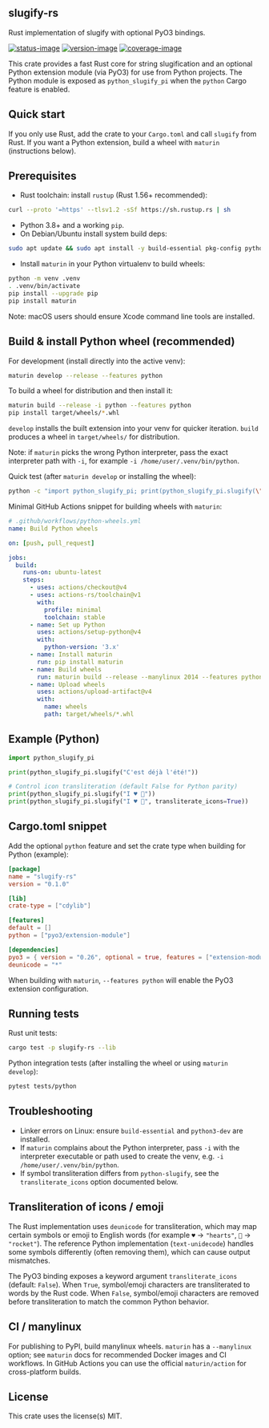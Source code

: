 ## slugify-rs

Rust implementation of slugify with optional PyO3 bindings.

[![status-image]][status-link]
[![version-image]][version-link]
[![coverage-image]][coverage-link]


This crate provides a fast Rust core for string slugification and an
optional Python extension module (via PyO3) for use from Python
projects. The Python module is exposed as `python_slugify_pi` when the
`python` Cargo feature is enabled.

## Quick start

If you only use Rust, add the crate to your `Cargo.toml` and call
`slugify` from Rust. If you want a Python extension, build a wheel with
`maturin` (instructions below).

## Prerequisites

- Rust toolchain: install `rustup` (Rust 1.56+ recommended):

```bash
curl --proto '=https' --tlsv1.2 -sSf https://sh.rustup.rs | sh
```

- Python 3.8+ and a working `pip`.
- On Debian/Ubuntu install system build deps:

```bash
sudo apt update && sudo apt install -y build-essential pkg-config python3-dev libssl-dev
```

- Install `maturin` in your Python virtualenv to build wheels:

```bash
python -m venv .venv
. .venv/bin/activate
pip install --upgrade pip
pip install maturin
```

Note: macOS users should ensure Xcode command line tools are installed.

## Build & install Python wheel (recommended)

For development (install directly into the active venv):

```bash
maturin develop --release --features python
```

To build a wheel for distribution and then install it:

```bash
maturin build --release -i python --features python
pip install target/wheels/*.whl
```

`develop` installs the built extension into your venv for quicker
iteration. `build` produces a wheel in `target/wheels/` for distribution.

Note: if `maturin` picks the wrong Python interpreter, pass the exact
interpreter path with `-i`, for example `-i /home/user/.venv/bin/python`.

Quick test (after `maturin develop` or installing the wheel):

```bash
python -c "import python_slugify_pi; print(python_slugify_pi.slugify(\"C'est déjà l'été!\"))"
```

Minimal GitHub Actions snippet for building wheels with `maturin`:

```yaml
# .github/workflows/python-wheels.yml
name: Build Python wheels

on: [push, pull_request]

jobs:
  build:
    runs-on: ubuntu-latest
    steps:
      - uses: actions/checkout@v4
      - uses: actions-rs/toolchain@v1
        with:
          profile: minimal
          toolchain: stable
      - name: Set up Python
        uses: actions/setup-python@v4
        with:
          python-version: '3.x'
      - name: Install maturin
        run: pip install maturin
      - name: Build wheels
        run: maturin build --release --manylinux 2014 --features python
      - name: Upload wheels
        uses: actions/upload-artifact@v4
        with:
          name: wheels
          path: target/wheels/*.whl
```

## Example (Python)

```python
import python_slugify_pi

print(python_slugify_pi.slugify("C'est déjà l'été!"))

# Control icon transliteration (default False for Python parity)
print(python_slugify_pi.slugify("I ♥ 🚀"))
print(python_slugify_pi.slugify("I ♥ 🚀", transliterate_icons=True))
```

## Cargo.toml snippet

Add the optional `python` feature and set the crate type when building
for Python (example):

```toml
[package]
name = "slugify-rs"
version = "0.1.0"

[lib]
crate-type = ["cdylib"]

[features]
default = []
python = ["pyo3/extension-module"]

[dependencies]
pyo3 = { version = "0.26", optional = true, features = ["extension-module"] }
deunicode = "*"
```

When building with `maturin`, `--features python` will enable the
PyO3 extension configuration.

## Running tests

Rust unit tests:

```bash
cargo test -p slugify-rs --lib
```

Python integration tests (after installing the wheel or using
`maturin develop`):

```bash
pytest tests/python
```

## Troubleshooting

- Linker errors on Linux: ensure `build-essential` and `python3-dev` are
  installed.
- If `maturin` complains about the Python interpreter, pass `-i` with
  the interpreter executable or path used to create the venv, e.g.
  `-i /home/user/.venv/bin/python`.
- If symbol transliteration differs from `python-slugify`, see the
  `transliterate_icons` option documented below.

## Transliteration of icons / emoji

The Rust implementation uses `deunicode` for transliteration, which may
map certain symbols or emoji to English words (for example `♥` ->
`"hearts"`, `🚀` -> `"rocket"`). The reference Python implementation
(`text-unidecode`) handles some symbols differently (often removing
them), which can cause output mismatches.

The PyO3 binding exposes a keyword argument `transliterate_icons`
(default: `False`). When `True`, symbol/emoji characters are
transliterated to words by the Rust code. When `False`, symbol/emoji
characters are removed before transliteration to match the common
Python behavior.

## CI / manylinux

For publishing to PyPI, build manylinux wheels. `maturin` has a
`--manylinux` option; see `maturin` docs for recommended Docker images
and CI workflows. In GitHub Actions you can use the official
`maturin/action` for cross-platform builds.

## License

This crate uses the license(s) MIT.

[status-image]: https://github.com/gmaOCR/slugify-rs/actions/workflows/ci.yml/badge.svg
[status-link]: https://github.com/gmaOCR/slugify-rs/actions/workflows/ci.yml
[version-image]: https://img.shields.io/pypi/v/slugify-rs.svg
[version-link]: https://pypi.python.org/pypi/slugify-rs
[coverage-image]: https://codecov.io/gh/gmaOCR/slugify-rs/branch/master/graph/badge.svg
[coverage-link]: https://codecov.io/gh/gmaOCR/slugify-rs
